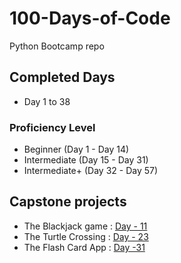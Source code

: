 # 100-Days-of-Code

Python Bootcamp repo

## Completed Days

- Day 1 to 38

### Proficiency Level

- Beginner (Day 1 - Day 14)
- Intermediate (Day 15 - Day 31)
- Intermediate+ (Day 32 - Day 57)

## Capstone projects

- The Blackjack game  : [Day - 11](Day-10to19/Day-11)
- The Turtle Crossing : [Day - 23](Day-20to29/Day-23)
- The Flash Card App : [Day -31](Day-30to39\Day-31\project-28-flash-card)
